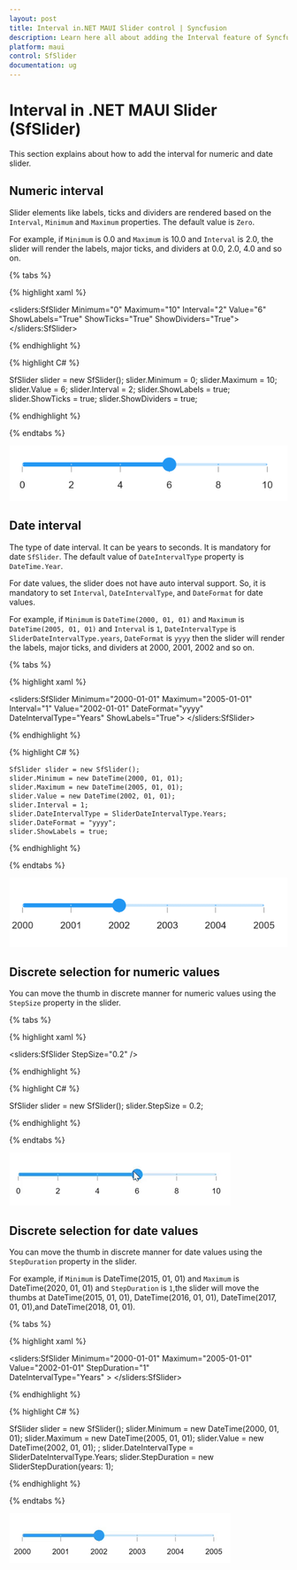 ```yaml
---
layout: post
title: Interval in.NET MAUI Slider control | Syncfusion 
description: Learn here all about adding the Interval feature of Syncfusion .NET MAUI Slider (SfSlider) control and more.
platform: maui
control: SfSlider
documentation: ug
---
```


# Interval in .NET MAUI Slider (SfSlider)

This section explains about how to add the interval for numeric and date slider.

## Numeric interval

Slider elements like labels, ticks and dividers are rendered based on the `Interval`, `Minimum` and `Maximum` properties. The default value is `Zero`.

For example, if `Minimum` is 0.0 and `Maximum` is 10.0 and `Interval` is 2.0, the slider will render the labels, major ticks, and dividers at 0.0, 2.0, 4.0 and so on.

{% tabs %}

{% highlight xaml %}

 <sliders:SfSlider Minimum="0" 
                    Maximum="10" 
                    Interval="2" 
                    Value="6" 
                    ShowLabels="True" 
                    ShowTicks="True" 
                    ShowDividers="True">
 </sliders:SfSlider>

{% endhighlight %}

{% highlight C# %}

  SfSlider slider = new SfSlider();
  slider.Minimum = 0;
  slider.Maximum = 10;
  slider.Value = 6;
  slider.Interval = 2;
  slider.ShowLabels = true;
  slider.ShowTicks = true;
  slider.ShowDividers = true;

{% endhighlight %}

{% endtabs %}

![Slider numeric interval](images/interval/numeric-interval.png)

## Date interval

The type of date interval. It can be years to seconds. It is mandatory for date `SfSlider`. The default value of `DateIntervalType` property is `DateTime.Year`.

For date values, the slider does not have auto interval support. So, it is mandatory to set `Interval`, `DateIntervalType`, and `DateFormat` for date values.

For example, if `Minimum` is `DateTime(2000, 01, 01)` and `Maximum` is `DateTime(2005, 01, 01)` and `Interval` is `1`, `DateIntervalType` is `SliderDateIntervalType.years`, `DateFormat` is `yyyy` then the slider will render the labels, major ticks, and dividers at 2000, 2001, 2002 and so on.

{% tabs %}

{% highlight xaml %}

<sliders:SfSlider Minimum="2000-01-01" 
                  Maximum="2005-01-01" 
                  Interval="1" 
                  Value="2002-01-01" 
                  DateFormat="yyyy" 
                  DateIntervalType="Years" 
                  ShowLabels="True">
 </sliders:SfSlider>

{% endhighlight %}

{% highlight C# %}

  	SfSlider slider = new SfSlider();
    slider.Minimum = new DateTime(2000, 01, 01);
    slider.Maximum = new DateTime(2005, 01, 01);
    slider.Value = new DateTime(2002, 01, 01); 
    slider.Interval = 1;
    slider.DateIntervalType = SliderDateIntervalType.Years;
    slider.DateFormat = "yyyy";
    slider.ShowLabels = true;

{% endhighlight %}

{% endtabs %}

![Slider date interval](images/interval/date-interval.png)

## Discrete selection for numeric values

You can move the thumb in discrete manner for numeric values using the `StepSize` property in the slider.

{% tabs %}

{% highlight xaml %}

  <sliders:SfSlider StepSize="0.2" />

{% endhighlight %}

{% highlight C# %}

   SfSlider slider = new SfSlider();
   slider.StepSize = 0.2;

{% endhighlight %}

{% endtabs %}

![Slider numeric discrete mode](images/interval/step-size.gif)

## Discrete selection for date values

You can move the thumb in discrete manner for date values using the `StepDuration` property in the slider.

For example, if `Minimum` is DateTime(2015, 01, 01) and `Maximum` is DateTime(2020, 01, 01) and `StepDuration` is `1`,the slider will move the thumbs at DateTime(2015, 01, 01), DateTime(2016, 01, 01), DateTime(2017, 01, 01),and DateTime(2018, 01, 01).

{% tabs %}

{% highlight xaml %}

  <sliders:SfSlider Minimum="2000-01-01" 
                       Maximum="2005-01-01" 
                       Value="2002-01-01"
                       StepDuration="1"  
                       DateIntervalType="Years" >
   </sliders:SfSlider>

{% endhighlight %}

{% highlight C# %}

   SfSlider slider = new SfSlider();
   slider.Minimum = new DateTime(2000, 01, 01);
   slider.Maximum = new DateTime(2005, 01, 01);
   slider.Value = new DateTime(2002, 01, 01); ;
   slider.DateIntervalType = SliderDateIntervalType.Years;
   slider.StepDuration = new SliderStepDuration(years: 1);

{% endhighlight %}

{% endtabs %}

![Slider date discrete mode](images/interval/step-duration.gif)
